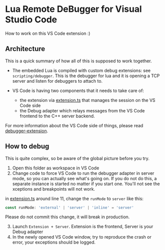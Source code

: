 # Lua Remote DeBugger for Visual Studio Code

How to work on this VS Code extension :)

## Architecture

This is a quick summary of how all of this is supposed to work together.

- The embedded Lua is compiled with custom debug extensions: see `scripting/debugger`. This is the debugger for lua and it is opening a TCP server and listen for debuggers to attach to.

- VS Code is having two components that it needs to take care of:
  - the extension via [extension.ts](src/extension.ts) that manages the session on the VS Code side
  - the Debug adapter which relays messages from the VS Code frontend to the C++ server backend.

For more information about the VS Code side of things, please read [debugger-extension](https://code.visualstudio.com/api/extension-guides/debugger-extension). 


## How to debug

This is quite complex, so be aware of the global picture before you try.

1) Open this folder as workspace in VS Code
2) Change code to force VS Code to run the debugger adapter in server mode, so you can actually see what's going on. If you do not do this, a separate instance is started no matter if you start one. You'll not see the xceptions and breakpoints will not work.

in [extension.ts](src/extension.ts) around line 11, change the `runMode` to `server` like this:
```ts
const runMode: 'external' | 'server' | 'inline' = 'server'
```
Please do not commit this change, it will break in production.


3) Launch `Extension + Server`. Extension is the frontend, Server is your Debug adapter
4) In the newly opened VS Code window, try to reproduce the crash or error, your exceptions should be logged.
